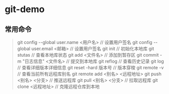# git-demo

## 常用命令
> git config --global user.name  <用户名> 	        // 设置用户签名
> git config --global user.email  <邮箱>		 		// 设置用户签名
> git init 																	 // 初始化本地库
> git stutas						   	  								// 查看本地库状态
> git add <文件名>						 						   // 添加到暂存区
> git commit -m "日志信息" <文件名>	       		 // 提交到本地库
> git reflog						       								  // 查看历史记录
> git log																	  // 查看详细版本详细信息
> git reset -hard 版本号				      					 // 版本穿梭
> git remote -v 														 // 查看当前所有远程库别名
> git remote add <别名> <远程地址>
> git push <别名> <分支>										// 推送远程库
> git pull <别名> <分支>										  // 拉取远程库
> git clone <远程地址>											// 克隆远程仓库到本地
